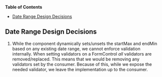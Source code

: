<!-- START doctoc generated TOC please keep comment here to allow auto update -->
<!-- DON'T EDIT THIS SECTION, INSTEAD RE-RUN doctoc TO UPDATE -->
**Table of Contents**

- [Date Range Design Decisions](#date-range-design-decisions)

<!-- END doctoc generated TOC please keep comment here to allow auto update -->

## Date Range Design Decisions

1. While the component dynamically sets/unsets the startMax and endMin based on any existing date
   range, we cannot enforce validation internally. When setting validators on a FormControl _all_
   validators are removed/replaced. This means that we would be removing any validators set by the
   consumer. Because of this, while we expose the needed validator, we leave the implementation up
   to the consumer.

